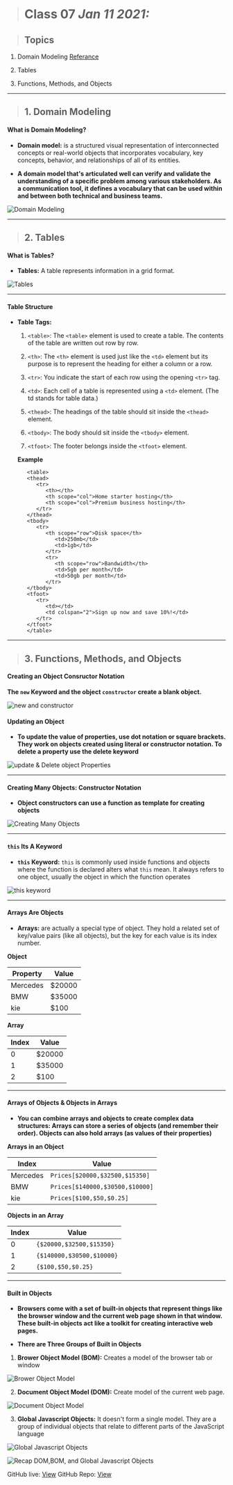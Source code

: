 > # Class 07 *Jan 11 2021:*

> ## Topics

   1. Domain Modeling [Referance](https://github.com/codefellows/domain_modeling#domain-modeling)
    
   2. Tables
    
   3. Functions, Methods, and Objects
    
   
   

---

> ## 1. Domain Modeling

#### **What is Domain Modeling?**

* **Domain model:** is a structured visual representation of interconnected concepts or real-world objects that incorporates vocabulary, key concepts, behavior, and relationships of all of its entities.

* **A domain model that's articulated well can verify and validate the understanding of a specific problem among various stakeholders. As a communication tool, it defines a vocabulary that can be used within and between both technical and business teams.**

![Domain Modeling](https://sparxsystems.com/enterprise_architect_user_guide/14.0/images/domain-model-5600.png)

---

> ## 2. Tables

#### **What is Tables?**

* **Tables:** A table represents information in a grid format.

![Tables](https://mdn.mozillademos.org/files/14587/swimming-timetable.png)

----

#### **Table Structure**

* **Table Tags:**

   1. `<table>`: The `<table>` element is used to create a table. The contents of the table are written out row by row.
   
   2. `<th>`: The `<th>` element is used just like the `<td>` element but its purpose is to represent the heading for either a column or  a row.
   
   3. `<tr>`: You indicate the start of each row using the opening `<tr>` tag.
   
   4. `<td>`: Each cell of a table is represented using a `<td>` element. (The td stands for table data.)
   
   5. `<thead>`: The headings of the table should sit inside the `<thead>` element. 
   
   6. `<tbody>`: The body should sit inside the `<tbody>` element.

   7. `<tfoot>`: The footer belongs inside the `<tfoot>` element.


   **Example**
   
         <table>
         <thead>
            <tr>
               <th></th>
               <th scope="col">Home starter hosting</th>
               <th scope="col">Premium business hosting</th>
            </tr>
         </thead>
         <tbody>
            <tr>
               <th scope="row">Disk space</th>
                  <td>250mb</td>
                  <td>1gb</td>
               </tr>
               <tr>
                  <th scope="row">Bandwidth</th>
                  <td>5gb per month</td>
                  <td>50gb per month</td>
               </tr>
         </tbody>
         <tfoot>
            <tr>
               <td></td>
               <td colspan="2">Sign up now and save 10%!</td>
            </tr>
         </tfoot>
         </table>
   
   
---

> ## 3. Functions, Methods, and Objects

#### **Creating an Object Consructor Notation**

**The `new` Keyword and the object `constructor` create a blank object.**

![new and constructor](https://image.slidesharecdn.com/introductiontooojs-140127004826-phpapp01/95/introduction-to-object-oriented-javascript-6-638.jpg?cb=1390783865)


#### **Updating an Object**

* **To update the value of properties, use dot notation or square brackets. They work on objects created using literal or constructor notation. To delete a property use the delete keyword**


![update & Delete object Properties](https://flaviocopes.com/how-to-remove-object-property-javascript/delete-object-property.png)

----


#### **Creating Many Objects: Constructor Notation**

* **Object constructors can use a function as template for creating objects**

![Creating Many Objects](https://miro.medium.com/max/1964/1*FV5pGUFrVhshmxQI9WdsuA.png)

----


#### **`this` Its A Keyword**

* **`this` Keyword:** `this` is commonly used inside functions and objects where the function is declared alters what `this` mean. It always refers to one object, usually the object in which the function operates 

![this keyword](https://www.tutorialsteacher.com/Content/images/oo-js/this-global.png)


----


#### **Arrays Are Objects**

* **Arrays:** are actually a special type of object. They hold a related set of key/value pairs (like all objects), but the key for each value is its index number.

**Object**

| Property | Value  |
|----------|--------|
| Mercedes | $20000 |
| BMW      | $35000 |
| kie      | $100   |

**Array**

| Index | Value  |
|-------|--------|
|   0   | $20000 |
|   1   | $35000 |
|   2   |  $100  |

----

#### **Arrays of Objects & Objects in Arrays**

* **You can combine arrays and objects to create complex data structures: Arrays can store a series of objects (and remember their order). Objects can also hold arrays (as values of their properties)**


**Arrays in an Object**

| Index    | Value                           |
|----------|---------------------------------|
| Mercedes | `Prices[$20000,$32500,$15350]`  |
|    BMW   | `Prices[$140000,$30500,$10000]` |
|    kie   |     `Prices[$100,$50,$0.25]`    |


**Objects in an Array**


| Index | Value                     |
|-------|---------------------------|
|   0   | `{$20000,$32500,$15350}`  |
|   1   | `{$140000,$30500,$10000}` |
|   2   |     `{$100,$50,$0.25}`    |

----

#### **Built in Objects**

* **Browsers come with a set of built-in objects that represent things like the browser window and the current web page shown in that window. These built-in objects act like a toolkit for creating interactive web pages.**

* **There are Three Groups of Built in Objects**

1. **Brower Object Model (BOM):** Creates a model of the browser tab or window 


![Brower Object Model](https://image.slidesharecdn.com/013browserobjectmodel-190503092234/95/javascript-chapter-13-browser-object-modelbom-5-638.jpg?cb=1556875428)


2. **Document Object Model (DOM):** Create model of the current web page.

![Document Object Model](https://www.pierre-giraud.com/wp-content/uploads/2019/11/javascript-representation-dom.jpg)


3. **Global Javascript Objects:** It doesn't form a single model. They are a group of individual objects that relate to different parts of the JavaScript language


![Global Javascript Objects](https://res.cloudinary.com/practicaldev/image/fetch/s--jRLu_Z5j--/c_limit%2Cf_auto%2Cfl_progressive%2Cq_auto%2Cw_880/https://dev-to-uploads.s3.amazonaws.com/i/q6pyi9z2qpt9iai9foqx.png)


![Recap DOM,BOM, and Global Javascript Objects ](https://javascript.info/article/browser-environment/windowObjects.svg)



GitHub live: [View](https://anassawalha95.github.io/reading-notes-2/Class%2007)
GitHub Repo: [View](https://github.com/anassawalha95/reading-notes-2/)

